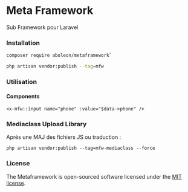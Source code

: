 # Meta Framework
Sub Framework pour Laravel 
### Installation

```bash
composer require aboleon/metaframework`

php artisan vendor:publish --tag=mfw
```
### Utilisation

#### Components
    
```blade
<x-mfw::input name="phone" :value="$data->phone" />
```

### Mediaclass Upload Library
Après une MAJ des fichiers JS ou traduction :
```
php artisan vendor:publish --tag=mfw-mediaclass --force
```

### License

The Metaframework is open-sourced software licensed under the [MIT license](https://opensource.org/licenses/MIT).

